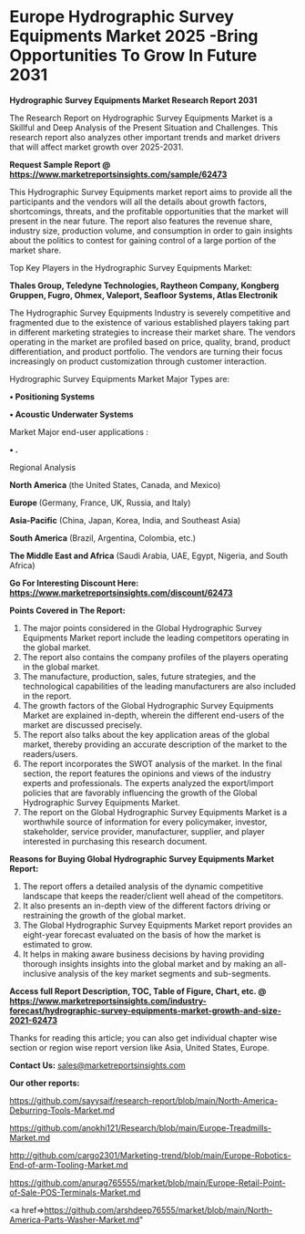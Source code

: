 # Europe Hydrographic Survey Equipments Market 2025 -Bring Opportunities To Grow In Future 2031

<strong>Hydrographic Survey Equipments Market Research Report 2031</strong>

The Research Report on Hydrographic Survey Equipments Market is a Skillful and Deep Analysis of the Present Situation and Challenges. This research report also analyzes other important trends and market drivers that will affect market growth over 2025-2031.

<strong>Request Sample Report @ <a href=https://www.marketreportsinsights.com/sample/62473>https://www.marketreportsinsights.com/sample/62473</a></strong>

This Hydrographic Survey Equipments market report aims to provide all the participants and the vendors will all the details about growth factors, shortcomings, threats, and the profitable opportunities that the market will present in the near future. The report also features the revenue share, industry size, production volume, and consumption in order to gain insights about the politics to contest for gaining control of a large portion of the market share.

Top Key Players in the Hydrographic Survey Equipments Market:

<strong>Thales Group, Teledyne Technologies, Raytheon Company, Kongberg Gruppen, Fugro, Ohmex, Valeport, Seafloor Systems, Atlas Electronik</strong>

The Hydrographic Survey Equipments Industry is severely competitive and fragmented due to the existence of various established players taking part in different marketing strategies to increase their market share. The vendors operating in the market are profiled based on price, quality, brand, product differentiation, and product portfolio. The vendors are turning their focus increasingly on product customization through customer interaction.

Hydrographic Survey Equipments Market Major Types are:

<strong>• Positioning Systems

• Acoustic Underwater Systems</strong>

Market Major end-user applications :

<strong>• .</strong>

Regional Analysis

</u><strong><b>North America</b></strong> (the United States, Canada, and Mexico)

<strong><b>Europe </b></strong>(Germany, France, UK, Russia, and Italy)

<strong><b>Asia-Pacific</b></strong> (China, Japan, Korea, India, and Southeast Asia)

<strong><b>South America</b></strong> (Brazil, Argentina, Colombia, etc.)

<strong><b>The Middle East and Africa</b></strong> (Saudi Arabia, UAE, Egypt, Nigeria, and South Africa)

<strong>Go For Interesting Discount Here: <a href=https://www.marketreportsinsights.com/discount/62473>https://www.marketreportsinsights.com/discount/62473</a></strong>

<strong>Points Covered in The Report:</strong>
<ol>
  <li>The major points considered in the Global Hydrographic Survey Equipments Market report include the leading competitors operating in the global market.</li>
  <li>The report also contains the company profiles of the players operating in the global market.</li>
  <li>The manufacture, production, sales, future strategies, and the technological capabilities of the leading manufacturers are also included in the report.</li>
  <li>The growth factors of the Global Hydrographic Survey Equipments Market are explained in-depth, wherein the different end-users of the market are discussed precisely.</li>
  <li>The report also talks about the key application areas of the global market, thereby providing an accurate description of the market to the readers/users.</li>
  <li>The report incorporates the SWOT analysis of the market. In the final section, the report features the opinions and views of the industry experts and professionals. The experts analyzed the export/import policies that are favorably influencing the growth of the Global Hydrographic Survey Equipments Market.</li>
  <li>The report on the Global Hydrographic Survey Equipments Market is a worthwhile source of information for every policymaker, investor, stakeholder, service provider, manufacturer, supplier, and player interested in purchasing this research document.</li>
</ol>
<strong>Reasons for Buying Global Hydrographic Survey Equipments Market Report:</strong>

<ol>
  <li>The report offers a detailed analysis of the dynamic competitive landscape that keeps the reader/client well ahead of the competitors.</li>
  <li>It also presents an in-depth view of the different factors driving or restraining the growth of the global market.</li>
  <li>The Global Hydrographic Survey Equipments Market report provides an eight-year forecast evaluated on the basis of how the market is estimated to grow.</li>
  <li>It helps in making aware business decisions by having providing thorough insights insights into the global market and by making an all-inclusive analysis of the key market segments and sub-segments.</li>
</ol>
<strong>Access full Report Description, TOC, Table of Figure, Chart, etc. @ <a href=https://www.marketreportsinsights.com/industry-forecast/hydrographic-survey-equipments-market-growth-and-size-2021-62473>https://www.marketreportsinsights.com/industry-forecast/hydrographic-survey-equipments-market-growth-and-size-2021-62473</a></strong>


Thanks for reading this article; you can also get individual chapter wise section or region wise report version like Asia, United States, Europe.

<strong>Contact Us:</strong>
sales@marketreportsinsights.com

<strong>Our other reports:</strong>

<a href=https://github.com/sayysaif/research-report/blob/main/North-America-Deburring-Tools-Market.md>https://github.com/sayysaif/research-report/blob/main/North-America-Deburring-Tools-Market.md</a>

<a href=https://github.com/anokhi121/Research/blob/main/Europe-Treadmills-Market.md>https://github.com/anokhi121/Research/blob/main/Europe-Treadmills-Market.md</a>

<a href=http://github.com/cargo2301/Marketing-trend/blob/main/Europe-Robotics-End-of-arm-Tooling-Market.md>http://github.com/cargo2301/Marketing-trend/blob/main/Europe-Robotics-End-of-arm-Tooling-Market.md</a>

<a href=https://github.com/anurag765555/market/blob/main/Europe-Retail-Point-of-Sale-POS-Terminals-Market.md>https://github.com/anurag765555/market/blob/main/Europe-Retail-Point-of-Sale-POS-Terminals-Market.md</a>

<a href=>https://github.com/arshdeep76555/market/blob/main/North-America-Parts-Washer-Market.md</a>"
